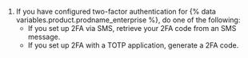 1. If you have configured two-factor authentication for {% data variables.product.prodname_enterprise %}, do one of the following:
    - If you set up 2FA via SMS, retrieve your 2FA code from an SMS message.
    - If you set up 2FA with a TOTP application, generate a 2FA code.
